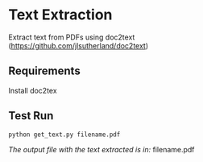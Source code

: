 # Text Extraction
Extract text from PDFs using doc2text (https://github.com/jlsutherland/doc2text)

## Requirements
Install doc2tex

## Test Run
`python get_text.py filename.pdf`

_The output file with the text extracted is in:_ filename.pdf
